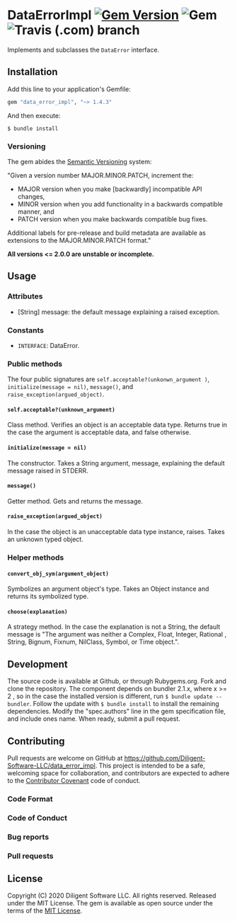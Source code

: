 # DataErrorImpl [![Gem Version](https://badge.fury.io/rb/data_error_impl.svg)](https://badge.fury.io/rb/data_error_impl) ![Gem](https://img.shields.io/gem/dt/data_error_impl) ![Travis (.com) branch](https://img.shields.io/travis/com/Diligent-Software-LLC/data_error_impl/master)

Implements and subclasses the `DataError` interface.

## Installation

Add this line to your application's Gemfile:

```ruby
gem "data_error_impl", "~> 1.4.3"
```

And then execute:

    $ bundle install

### Versioning

The gem abides the [Semantic Versioning](https://www.semver.org) system:

"Given a version number MAJOR.MINOR.PATCH, increment the:

- MAJOR version when you make [backwardly] incompatible API changes,
- MINOR version when you add functionality in a backwards compatible manner, and
- PATCH version when you make backwards compatible bug fixes.

Additional labels for pre-release and build metadata are available as
extensions to the MAJOR.MINOR.PATCH format."

**All versions <= 2.0.0 are unstable or incomplete.**

## Usage

### Attributes

- [String] message: the default message explaining a raised exception.

### Constants

- `INTERFACE`: DataError.

### Public methods

The four public signatures are `self.acceptable?(unkonwn_argument
)`, `initialize(message = nil)`, `message()`, and `raise_exception(argued_object)`.

#### `self.acceptable?(unknown_argument)`

Class method. Verifies an object is an acceptable data type. Returns true in 
the case the argument is acceptable data, and false otherwise.

#### `initialize(message = nil)`

The constructor. Takes a String argument, message, explaining the default
 message raised in STDERR.

#### `message()`

Getter method. Gets and returns the message.

#### `raise_exception(argued_object)`

In the case the object is an unacceptable data type instance, raises. Takes
 an unknown typed object.

### Helper methods

#### `convert_obj_sym(argument_object)`

Symbolizes an argument object's type. Takes an Object instance and returns
 its symbolized type.

#### `choose(explanation)`

A strategy method. In the case the explanation is not a String, the default
 message is "The argument was neither a Complex, Float, Integer, Rational
 , String, Bignum, Fixnum, NilClass, Symbol, or Time object.".

## Development

The source code is available at Github, or through Rubygems.org. Fork and
 clone the repository. The component depends on bundler 2.1.x, where x >= 2
 , so in the case the installed version is different, run `$ bundle update
  --bundler`. Follow the update with `$ bundle install` to install the
remaining dependencies. Modify the "spec.authors" line in the gem
 specification file, and include ones name. When ready, submit a pull request.

## Contributing

Pull requests are welcome on GitHub at 
https://github.com/Diligent-Software-LLC/data_error_impl. This project is
 intended to be a safe, welcoming space for collaboration, and contributors are
expected to adhere to the [Contributor Covenant](http://contributor-covenant.org) code of conduct.

### Code Format

### Code of Conduct

### Bug reports

### Pull requests

## License

Copyright (C) 2020 Diligent Software LLC. All rights reserved. Released under the MIT License.
The gem is available as open source under the terms of the 
[MIT License](https://opensource.org/licenses/MIT).
